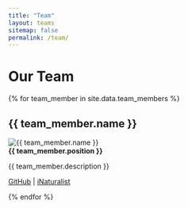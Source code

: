 ```yaml
---
title: "Team"
layout: teams
sitemap: false
permalink: /team/
---
```


# Our Team

{% for team_member in site.data.team_members %}
## {{ team_member.name }}

<div class="team-member">
  <img src="{{ team_member.image }}" alt="{{ team_member.name }}">
  <div>
    <strong>{{ team_member.position }}</strong>
    <p>
      {{ team_member.description }}
    </p>
    <p>
      <a href="{{ team_member.github }}">GitHub</a> |
      <a href="{{ team_member.inaturalist }}">iNaturalist</a>
    </p>
  </div>
</div>
{% endfor %}

